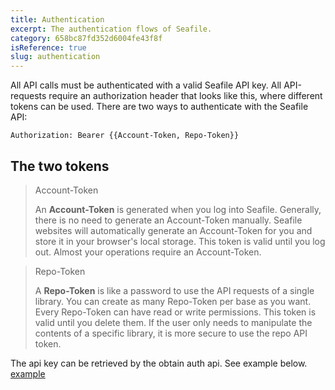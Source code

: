 ```yaml
---
title: Authentication
excerpt: The authentication flows of Seafile.
category: 658bc87fd352d6004fe43f8f
isReference: true
slug: authentication
---
```


All API calls must be authenticated with a valid Seafile API key. 
All API-requests require an authorization header that looks like this, where different tokens can be used.
There are two ways to authenticate with the Seafile API: 

`Authorization: Bearer {{Account-Token, Repo-Token}}`

## The two tokens

> Account-Token
>
> An **Account-Token** is generated when you log into Seafile. Generally, there is no need to generate an Account-Token manually.
> Seafile websites will automatically generate an Account-Token for you and store it in your browser's local storage. This token is valid until you log out.
> Almost your operations require an Account-Token.

> Repo-Token
>
> A **Repo-Token** is like a password to use the API requests of a single library. 
> You can create as many Repo-Token per base as you want. Every Repo-Token can have read or write permissions. This token is valid until you delete them.
> If the user only needs to manipulate the contents of a specific library, it is more secure to use the repo API token.

The api key can be retrieved by the obtain auth api. See example below.
[example](https://seafile-api.readme.io/reference/post_api-v2-1-via-repo-token-sync-batch-move-item)
